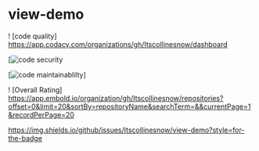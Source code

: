 # view-demo
! [code quality] https://app.codacy.com/organizations/gh/Itscollinesnow/dashboard 

[![code security](https://app.codacy.com/gh/Itscollinesnow/view-demo/security.png)

[![code maintainablilty](https://codeclimate.com/github/Itscollinesnow/view-demo.png)]

! [Overall Rating]  https://app.embold.io/organization/gh/Itscollinesnow/repositories?offset=0&limit=20&sortBy=repositoryName&searchTerm=&&currentPage=1&recordPerPage=20

https://img.shields.io/github/issues/Itscollinesnow/view-demo?style=for-the-badge

